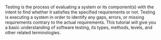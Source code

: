 Testing is the process of evaluating a system or its component(s) with the intent to find whether it satisfies the specified requirements or not. Testing is executing a system in order to identify any gaps, errors, or missing requirements contrary to the actual requirements. This tutorial will give you a basic understanding of software testing, its types, methods, levels, and other related terminologies.
